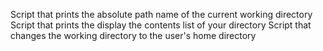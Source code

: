 Script that prints the absolute path name of the current working directory
Script that prints the display the contents list of your directory
Script that changes the working directory to the user's home directory
